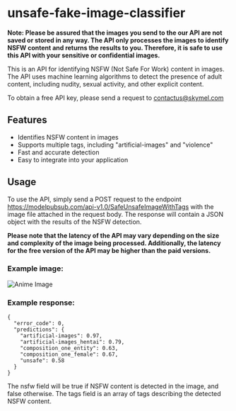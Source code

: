 # unsafe-fake-image-classifier

**Note: Please be assured that the images you send to the our API are not saved or stored in any way. The API only processes the images to identify NSFW content and returns the results to you. Therefore, it is safe to use this API with your sensitive or confidential images.**


This is an API for identifying NSFW (Not Safe For Work) content in images. The API uses machine learning algorithms to detect the presence of adult content, including nudity, sexual activity, and other explicit content.

To obtain a free API key, please send a request to contactus@skymel.com

## Features

* Identifies NSFW content in images
* Supports multiple tags, including "artificial-images" and "violence"
* Fast and accurate detection
* Easy to integrate into your application


## Usage

To use the API, simply send a POST request to the endpoint https://modelpubsub.com/api-v1.0/SafeUnsafeImageWithTags  with the image file attached in the request body. The response will contain a JSON object with the results of the NSFW detection.

**Please note that the latency of the API may vary depending on the size and complexity of the image being processed. Additionally, the latency for the free version of the API may be higher than the paid versions.**

### Example image:

![Anime Image](https://e7.pngegg.com/pngimages/645/118/png-clipart-the-testament-of-sister-new-devil-harem-anime-sticker-shinmai-maou-no-testament-cg-artwork-black-hair-thumbnail.png)

### Example response:

```
{
  "error_code": 0,
  "predictions": {
    "artificial-images": 0.97,
    "artificial-images_hentai": 0.79,
    "composition_one_entity": 0.63,
    "composition_one_female": 0.67,
    "unsafe": 0.58
  }
}
```


The nsfw field will be true if NSFW content is detected in the image, and false otherwise. The tags field is an array of tags describing the detected NSFW content.
